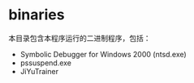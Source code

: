 # binaries
本目录包含本程序运行的二进制程序，包括：
* Symbolic Debugger for Windows 2000 (ntsd.exe)
* pssuspend.exe
* JiYuTrainer
